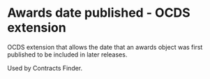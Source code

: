 # Awards date published - OCDS extension
OCDS extension that allows the date that an awards object was first published to be included in later releases.

Used by Contracts Finder.
